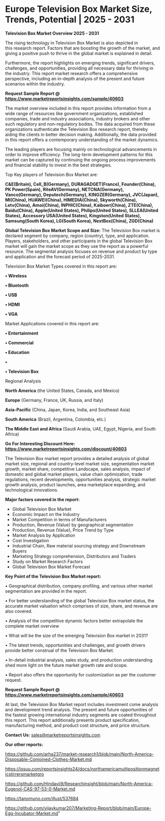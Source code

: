 # Europe Television Box Market Size, Trends, Potential | 2025 - 2031

<Strong> Television Box Market Overview 2025 - 2031</strong>

The rising technology in Television Box Market is also depicted in this research report. Factors that are boosting the growth of the market, and giving a positive push to thrive in the global market is explained in detail.

Furthermore, the report highlights on emerging trends, significant drivers, challenges, and opportunities, providing all necessary data for thriving in the industry. This report market research offers a comprehensive perspective, including an in-depth analysis of the present and future scenarios within the industry.

<strong>Request Sample Report @ <a href=https://www.marketreportsinsights.com/sample/40603>https://www.marketreportsinsights.com/sample/40603</a></strong>

The market overview included in this report provides information from a wide range of resources like government organizations, established companies, trade and industry associations, industry brokers and other such regulatory and non-regulatory bodies. The data acquired from these organizations authenticate the Television Box research report, thereby aiding the clients in better decision making. Additionally, the data provided in this report offers a contemporary understanding of the market dynamics.

The leading players are focusing mainly on technological advancements in order to improve efficiency. The long-term development patterns for this market can be captured by continuing the ongoing process improvements and financial stability to invest in the best strategies.

Top Key players of Television Box Market are:

<strong>C&E(Britain), Cell_B(Germany), DURAGADGET(France), Founder(China), PK Power(Spain), RiteAV(Germany), NETCNA(Germany), Vanco(Germany), Deputech(Germany), KINGZER(Germany), JVC(Japan), MI(China), HUAWEI(China), HIMEDIA(China), Skyworth(China), Letv(China), Amoi(China), INPHIC(China), Kaiboer(China), ZTE(China), Baidu(China), Apple(United States), Philips(United States), SLLEA(United States), Accessory USA(United States), Kingston(United States), Samsung(South Korea), LG(South Korea), NextBox(China), ZGD(China)</strong>

<strong><b>Global Television Box Market Scope and Size:</b></strong>
The Television Box market is declared segment by company, region (country), type, and application. Players, stakeholders, and other participants in the global Television Box market will gain the market scope as they use the report as a powerful resource. The segmental analysis focuses on revenue and product by type and application and the forecast period of 2025-2031.

Television Box Market Types covered in this report are:

<strong>•  Wireless

•  Bluetooth

•  USB

•  HDMI

•  VGA</strong>

Market Applications covered in this report are:

<strong>•  Entertainment

•  Commercial

•  Education

•  

•  Television Box</strong> 

Regional Analysis

<strong>North America</strong> (the United States, Canada, and Mexico)

<strong>Europe</strong> (Germany, France, UK, Russia, and Italy)

<strong>Asia-Pacific</strong> (China, Japan, Korea, India, and Southeast Asia)

<strong>South America</strong> (Brazil, Argentina, Colombia, etc.)

<strong>The Middle East and Africa</strong> (Saudi Arabia, UAE, Egypt, Nigeria, and South Africa)

<strong>Go For Interesting Discount Here: <a href=https://www.marketreportsinsights.com/discount/40603>https://www.marketreportsinsights.com/discount/40603</a></strong>

The Television Box market report provides a detailed analysis of global market size, regional and country-level market size, segmentation market growth, market share, competitive Landscape, sales analysis, impact of domestic and global market players, value chain optimization, trade regulations, recent developments, opportunities analysis, strategic market growth analysis, product launches, area marketplace expanding, and technological innovations.

<strong><b>Major factors covered in the report:</b></strong>
<ul>
  <li>Global Television Box Market </li>
  <li>Economic Impact on the Industry</li>
  <li>Market Competition in terms of Manufacturers</li>
  <li>Production, Revenue (Value) by geographical segmentation</li>
  <li>Production, Revenue (Value), Price Trend by Type</li>
  <li>Market Analysis by Application</li>
  <li>Cost Investigation</li>
  <li>Industrial Chain, Raw material sourcing strategy and Downstream Buyers</li>
  <li>Marketing Strategy comprehension, Distributors and Traders</li>
  <li>Study on Market Research Factors</li>
  <li>Global Television Box Market Forecast</li>
</ul>

<strong><b>Key Point of the Television Box Market report:</b></strong>

• Geographical distribution, company profiling, and various other market segmentation are provided in the report.

• For better understanding of the global Television Box market status, the accurate market valuation which comprises of size, share, and revenue are also covered.

• Analysis of the competitive dynamic factors better extrapolate the complete market overview

• What will be the size of the emerging Television Box market in 2031?

• The latest trends, opportunities and challenges, and growth drivers provide better construal of the Television Box Market.

• In-detail industrial analysis, sales study, and production understanding shed more light on the future market growth rate and scope.

• Report also offers the opportunity for customization as per the customer request.

<strong>Request Sample Report @ <a href=https://www.marketreportsinsights.com/sample/40603>https://www.marketreportsinsights.com/sample/40603</a></strong>

At last, the Television Box Market report includes investment come analysis and development trend analysis. The present and future opportunities of the fastest growing international industry segments are coated throughout this report. This report additionally presents product specification, manufacturing method, and product cost structure, and price structure.

<strong>Contact Us:</strong>
sales@marketreportsinsights.com

<strong>Our other reports:</strong>

<a href=https://github.com/arha237/market-research1/blob/main/North-America-Disposable-Conjoined-Clothes-Market.md>https://github.com/arha237/market-research1/blob/main/North-America-Disposable-Conjoined-Clothes-Market.md</a>

<a href=https://issuu.com/reportsinsights24/docs/northamericamultipositionmagneticstirrersmarketgro>https://issuu.com/reportsinsights24/docs/northamericamultipositionmagneticstirrersmarketgro</a>

<a href=https://github.com/Hindavii9/Researchinsight/blob/main/North-America-Eugenol-CAS-97-53-0-Market.md>https://github.com/Hindavii9/Researchinsight/blob/main/North-America-Eugenol-CAS-97-53-0-Market.md</a>

<a href=https://tanomuno.com/illust/537684>https://tanomuno.com/illust/537684</a>

<a href=https://github.com/vijaykumar207/Marketing-Report/blob/main/Europe-Egg-Incubator-Market.md>https://github.com/vijaykumar207/Marketing-Report/blob/main/Europe-Egg-Incubator-Market.md</a>"
